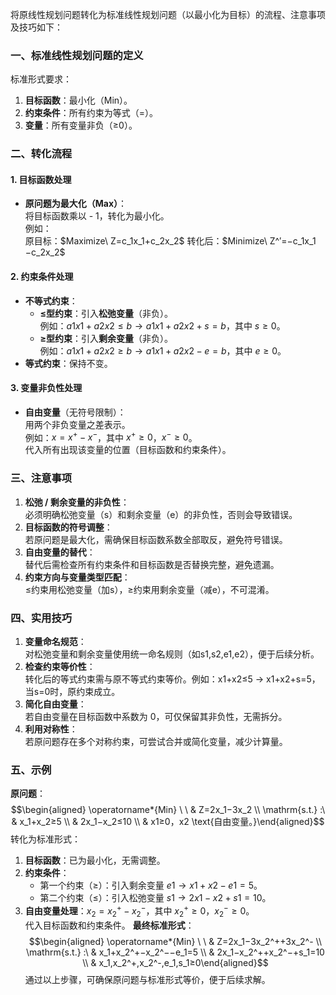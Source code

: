 将原线性规划问题转化为标准线性规划问题（以最小化为目标）的流程、注意事项及技巧如下：
### 一、标准线性规划问题的定义
标准形式要求：
1. **目标函数**：最小化（Min）。
2. **约束条件**：所有约束为等式（=）。
3. **变量**：所有变量非负（≥0）。
### 二、转化流程
#### **1. 目标函数处理**
- **原问题为最大化（Max）**：  
    将目标函数乘以 - 1，转化为最小化。  
    例如：  
    原目标：$Maximize\ Z=c_1​x_1​+c_2​x_2$ 
    转化后：$Minimize\ Z^′=−c_1​x_1​−c_2​x_2$​
#### 2. 约束条件处理
- **不等式约束**：
    - **≤型约束**：引入**松弛变量**（非负）。  
        例如：$a1​x1​+a2​x2​≤b → a1​x1​+a2​x2​+s=b$，其中 $s≥0$。
    - **≥型约束**：引入**剩余变量**（非负）。  
        例如：$a1​x1​+a2​x2​≥b → a1​x1​+a2​x2​−e=b$，其中 $e≥0$。
- **等式约束**：保持不变。
#### 3. 变量非负性处理
- **自由变量**（无符号限制）：  
    用两个非负变量之差表示。  
    例如：$x=x^+−x^−$，其中 $x^+≥0$，$x^−≥0$。  
    代入所有出现该变量的位置（目标函数和约束条件）。

### 三、注意事项
1. **松弛 / 剩余变量的非负性**：  
    必须明确松弛变量（s）和剩余变量（e）的非负性，否则会导致错误。
2. **目标函数的符号调整**：  
    若原问题是最大化，需确保目标函数系数全部取反，避免符号错误。
3. **自由变量的替代**：  
    替代后需检查所有约束条件和目标函数是否替换完整，避免遗漏。
4. **约束方向与变量类型匹配**：  
    ≤约束用松弛变量（加s），≥约束用剩余变量（减e），不可混淆。

### 四、实用技巧
1. **变量命名规范**：  
    对松弛变量和剩余变量使用统一命名规则（如s1​,s2​,e1​,e2​），便于后续分析。
2. **检查约束等价性**：  
    转化后的等式约束需与原不等式约束等价。例如：x1​+x2​≤5 → x1​+x2​+s=5，当s=0时，原约束成立。
3. **简化自由变量**：  
    若自由变量在目标函数中系数为 0，可仅保留其非负性，无需拆分。
4. **利用对称性**：  
    若原问题存在多个对称约束，可尝试合并或简化变量，减少计算量。

### 五、示例
**原问题**： $$\begin{aligned}
 \operatorname*{Min} \ \ & Z=2x_1​−3x_2​ \\ \mathrm{s.t.} :\ & x_1​+x_2​≥5 \\ & 2x_1​−x_2​≤10 \\ & x1​≥0，x2​ \text{自由变量。}\end{aligned}$$
转化为标准形式：
1. **目标函数**：已为最小化，无需调整。
2. **约束条件**：
    - 第一个约束（≥）：引入剩余变量 $e1​ → x1​+x2​−e1​=5$。
    - 第二个约束（≤）：引入松弛变量 $s1​ → 2x1​−x2​+s1​=10$。
3. **自由变量处理**：$x_2​=x_2^+​−x_2^−​$，其中 $x_2^+​≥0，x_2^−​≥0$。  
    代入目标函数和约束条件。
**最终标准形式**：  $$\begin{aligned}
 \operatorname*{Min} \ \ & Z=2x_1​−3x_2​^++3x_2^- \\ \mathrm{s.t.} :\ & x_1​+x_2^+​−x_2^−​−e_1​=5 \\ & 2x_1​−x_2^+​+x_2^−​+s_1​=10 \\ & x_1​,x_2^+,x_2^-,e_1,s_1≥0\end{aligned}$$
通过以上步骤，可确保原问题与标准形式等价，便于后续求解。